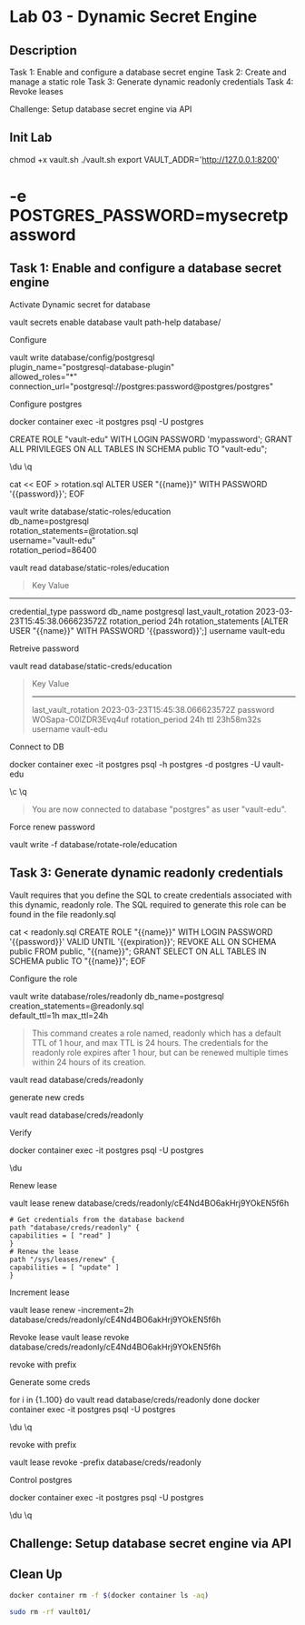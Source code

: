# Lab 03 - Dynamic Secret Engine

<walkthrough-tutorial-duration duration="35.0"></walkthrough-tutorial-duration>

## Description

Task 1: Enable and configure a database secret engine
Task 2: Create and manage a static role
Task 3: Generate dynamic readonly credentials
Task 4: Revoke leases

Challenge: Setup database secret engine via API

## Init Lab

chmod +x vault.sh
./vault.sh
export VAULT_ADDR='http://127.0.0.1:8200' 
# -e POSTGRES_PASSWORD=mysecretpassword

## Task 1: Enable and configure a database secret engine

Activate Dynamic secret for database

vault secrets enable database
vault path-help database/

Configure 

vault write database/config/postgresql \
plugin_name="postgresql-database-plugin" \
allowed_roles="*" \
connection_url="postgresql://postgres:password@postgres/postgres"

Configure postgres

docker container exec -it postgres psql -U postgres

CREATE ROLE "vault-edu" WITH LOGIN PASSWORD 'mypassword';
GRANT ALL PRIVILEGES ON ALL TABLES IN SCHEMA public TO "vault-edu";

\du
\q

cat << EOF > rotation.sql 
ALTER USER "{{name}}" WITH PASSWORD '{{password}}';
EOF

vault write database/static-roles/education \
db_name=postgresql \
rotation_statements=@rotation.sql \
username="vault-edu" \
rotation_period=86400

vault read database/static-roles/education

> Key                    Value
---                    -----
credential_type        password
db_name                postgresql
last_vault_rotation    2023-03-23T15:45:38.066623572Z
rotation_period        24h
rotation_statements    [ALTER USER "{{name}}" WITH PASSWORD '{{password}}';]
username               vault-edu

Retreive password

vault read database/static-creds/education

> Key                    Value
> ---                    -----
> last_vault_rotation    2023-03-23T15:45:38.066623572Z
> password               WOSapa-C0lZDR3Evq4uf
> rotation_period        24h
> ttl                    23h58m32s
> username               vault-edu

Connect to DB

docker container exec -it postgres psql -h postgres -d postgres -U vault-edu

\c 
\q
> You are now connected to database "postgres" as user "vault-edu".

Force renew password

vault write -f database/rotate-role/education

## Task 3: Generate dynamic readonly credentials

Vault requires that you define the SQL to create credentials associated with this dynamic, readonly role. The SQL required to generate this role can be found in the file
readonly.sql

cat <<EOF > readonly.sql
CREATE ROLE "{{name}}" WITH LOGIN PASSWORD '{{password}}' VALID UNTIL '{{expiration}}';
REVOKE ALL ON SCHEMA public FROM public, "{{name}}";
GRANT SELECT ON ALL TABLES IN SCHEMA public TO "{{name}}";
EOF

Configure the role

vault write database/roles/readonly db_name=postgresql \
creation_statements=@readonly.sql \
default_ttl=1h max_ttl=24h

> This command creates a role named, readonly which has a default TTL of 1 hour, and max TTL is 24 hours. The credentials for the readonly role expires after 1
hour, but can be renewed multiple times within 24 hours of its creation.

vault read database/creds/readonly

generate new creds

vault read database/creds/readonly

Verify

docker container exec -it postgres psql -U postgres

\du

Renew lease

vault lease renew database/creds/readonly/cE4Nd4BO6akHrj9YOkEN5f6h

```hcl
# Get credentials from the database backend
path "database/creds/readonly" {
capabilities = [ "read" ]
}
# Renew the lease
path "/sys/leases/renew" {
capabilities = [ "update" ]
}
```

Increment lease

vault lease renew -increment=2h database/creds/readonly/cE4Nd4BO6akHrj9YOkEN5f6h

Revoke lease
vault lease revoke database/creds/readonly/cE4Nd4BO6akHrj9YOkEN5f6h



revoke with prefix

Generate some creds

for i in {1..100}
do
 vault read database/creds/readonly
done
docker container exec -it postgres psql -U postgres

\du
\q

revoke with prefix

vault lease revoke -prefix database/creds/readonly

Control postgres


docker container exec -it postgres psql -U postgres

\du
\q

## Challenge: Setup database secret engine via API



## Clean Up

```bash
docker container rm -f $(docker container ls -aq)

sudo rm -rf vault01/
```